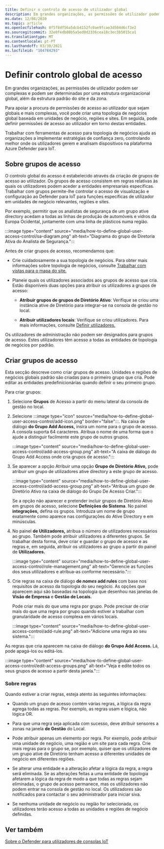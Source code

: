 ```yaml
---
title: Definir o controlo de acesso de utilizador global
description: Em grandes organizações, as permissões de utilizador podem ser complexas e podem ser determinadas por uma estrutura organizacional global, além da estrutura padrão do site e da zona.
ms.date: 12/08/2020
ms.topic: article
ms.openlocfilehash: 8f5f8df56a5dcb4152fc0ae9fcae3d504d6cf3e2
ms.sourcegitcommit: 32e0fedb80b5a5ed0d2336cea18c3ec3b5015ca1
ms.translationtype: MT
ms.contentlocale: pt-PT
ms.lasthandoff: 03/30/2021
ms.locfileid: "104784293"
---
```

# <a name="define-global-access-control"></a>Definir controlo global de acesso

Em grandes organizações, as permissões de utilizador podem ser complexas e podem ser determinadas por uma estrutura organizacional global, além da estrutura padrão do site e da zona.

Para apoiar a procura de permissões de acesso ao utilizador que sejam globais e mais complexas, você pode criar uma topologia de negócios global baseada em unidades de negócio, regiões e sites. Em seguida, pode definir permissões de acesso ao utilizador em torno destas entidades.

Trabalhar com ferramentas de acesso para topologia de negócios ajuda as organizações a implementar estratégias de confiança zero, controlando melhor onde os utilizadores gerem e analisam dispositivos na plataforma Azure Defender para IoT.

## <a name="about-access-groups"></a>Sobre grupos de acesso

O controlo global do acesso é estabelecido através da criação de grupos de acesso ao utilizador. Os grupos de acesso consistem em regras relativas às quais os utilizadores podem aceder a entidades empresariais específicas. Trabalhar com grupos permite-lhe controlar o acesso de visualização e configuração ao Defender para IoT para funções específicas de utilizador em unidades de negócio relevantes, regiões e sites.

Por exemplo, permitir que os analistas de segurança de um grupo ative directory acedam a todas as linhas de produção de automóveis e vidros da Europa Ocidental, juntamente com uma linha de plásticos numa região.

:::image type="content" source="media/how-to-define-global-user-access-control/sa-diagram.png" alt-text="Diagrama do grupo de Diretoria Ativa do Analista de Segurança.":::

Antes de criar grupos de acesso, recomendamos que:

- Crie cuidadosamente a sua topologia de negócios. Para obter mais informações sobre topologia de negócios, consulte [Trabalhar com vistas para o mapa do site.](how-to-gain-insight-into-global-regional-and-local-threats.md#work-with-site-map-views)

- Planeie quais os utilizadores associados aos grupos de acesso que cria. Estão disponíveis duas opções para atribuir os utilizadores a grupos de acesso:

  - **Atribuir grupos de grupos de Diretório Ativo**: Verifique se criou uma instância ative de Diretório para integrar-se na consola de gestão no local.
  
  - **Atribuir utilizadores locais**: Verifique se criou utilizadores. Para mais informações, consulte [Definir utilizadores.](how-to-create-and-manage-users.md#define-users)

Os utilizadores de administração não podem ser designados para grupos de acesso. Estes utilizadores têm acesso a todas as entidades de topologia de negócios por padrão.

## <a name="create-access-groups"></a>Criar grupos de acesso

Esta secção descreve como criar grupos de acesso. Unidades e regiões de negócios globais padrão são criadas para o primeiro grupo que cria. Pode editar as entidades predefinicionárias quando definir o seu primeiro grupo.

Para criar grupos:

1. Selecione **Grupos** de Acesso a partir do menu lateral da consola de gestão no local.

2. Selecione :::image type="icon" source="media/how-to-define-global-user-access-control/add-icon.png" border="false":::. Na caixa de diálogo **do Grupo Add Access,** insira um nome para o grupo de acesso. A consola suporta 64 caracteres. Atribua o nome de uma forma que o ajude a distinguir facilmente este grupo de outros grupos.

   :::image type="content" source="media/how-to-define-global-user-access-control/add-access-group.png" alt-text="A caixa de diálogo do Grupo Add Access onde cria grupos de acesso.":::

3. Se aparecer a opção Atribuir uma opção **Grupo de Diretório Ativo,** pode atribuir um grupo de utilizadores ative directory a este grupo de acesso.

   :::image type="content" source="media/how-to-define-global-user-access-control/add-access-group.png" alt-text="Atribua um grupo de Diretório Ativo na caixa de diálogo do Grupo De Acesso Criar.":::

   Se a opção não aparecer e pretender incluir grupos de Diretório Ativo em grupos de acesso, selecione **Definições do Sistema**. No painel **integrações,** defina os grupos. Introduza um nome de grupo exatamente como aparece nas configurações do Ative Directory e em minúsculas.

5. No painel **de Utilizadores,** atribua o número de utilizadores necessários ao grupo. Também pode atribuir utilizadores a diferentes grupos. Se trabalhar desta forma, deve criar e guardar o grupo de acesso e as regras e, em seguida, atribuir os utilizadores ao grupo a partir do painel de **Utilizadores.**

   :::image type="content" source="media/how-to-define-global-user-access-control/role-management.png" alt-text="Gerencie as funções dos seus utilizadores e atribua-as conforme necessário.":::

6. Crie regras na caixa de diálogo **de *nomes* add rules** com base nos requisitos de acesso da topologia do seu negócio. As opções que aparecem aqui são baseadas na topologia que desenhou nas janelas de **Visão de Empresa** e **Gestão de Locais.** 

   Pode criar mais do que uma regra por grupo. Pode precisar de criar mais do que uma regra por grupo quando estiver a trabalhar com granularidade de acesso complexa em vários locais. 

   :::image type="content" source="media/how-to-define-global-user-access-control/add-rule.png" alt-text="Adicione uma regra ao seu sistema.":::

As regras que cria aparecem na caixa de diálogo **do Grupo Add Access.** Lá, pode apagá-los ou editá-los.

:::image type="content" source="media/how-to-define-global-user-access-control/edit-access-groups.png" alt-text="Veja e edite todos os seus grupos de acesso a partir desta janela.":::

### <a name="about-rules"></a>Sobre regras

Quando estiver a criar regras, esteja atento às seguintes informações:

- Quando um grupo de acesso contém várias regras, a lógica da regra agrega todas as regras. Por exemplo, as regras usam e lógica, não lógica OR.

- Para que uma regra seja aplicada com sucesso, deve atribuir sensores a zonas na janela **de Gestão** do Local.

- Pode atribuir apenas um elemento por regra. Por exemplo, pode atribuir uma unidade de negócio, uma região e um site para cada regra. Crie mais regras para o grupo se, por exemplo, quiser que os utilizadores de um grupo ative de Diretório tenham acesso a diferentes unidades de negócio em diferentes regiões.

- Se alterar uma entidade e a alteração afetar a lógica da regra, a regra será eliminada. Se as alterações feitas a uma entidade de topologia afetarem a lógica da regra de modo a que todas as regras sejam eliminadas, o grupo de acesso permanece, mas os utilizadores não podem entrar na consola de gestão no local. Os utilizadores são notificados para contactar o seu administrador para iniciar siva.

- Se nenhuma unidade de negócio ou região for selecionada, os utilizadores terão acesso a todas as unidades e regiões de negócio definidas.

## <a name="see-also"></a>Ver também

[Sobre o Defender para utilizadores de consolas IoT](how-to-create-and-manage-users.md)
